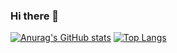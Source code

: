 ### Hi there 👋

<!--
**GregTaoo/GregTaoo** is a ✨ _special_ ✨ repository because its `README.md` (this file) appears on your GitHub profile.

Here are some ideas to get you started:

- 🔭 I’m currently working on ...
- 🌱 I’m currently learning ...
- 👯 I’m looking to collaborate on ...
- 🤔 I’m looking for help with ...
- 💬 Ask me about ...
- 📫 How to reach me: ...
- 😄 Pronouns: ...
- ⚡ Fun fact: ...
-->

[![Anurag's GitHub stats](https://github-readme-stats.vercel.app/api?username=gregtaoo)](https://github.com/anuraghazra/github-readme-stats)
[![Top Langs](https://github-readme-stats.vercel.app/api/top-langs/?username=gregtaoo)](https://github.com/anuraghazra/github-readme-stats)
